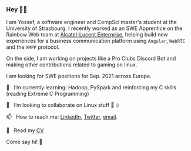 ### Hey 👋🏽

I am Yossef, a software engineer and CompSci master's student at the University of Strasbourg. I recently worked as an SWE Apprentice on the Rainbow Web team at [Alcatel-Lucent Enterprise](https://www.al-enterprise.com/), helping build new experiences for a business communication platform using `Angular`, `WebRTC` and the `XMPP` protocol.

On the side, I am working on projects like a Pro Clubs Discord Bot and making other contributions related to gaming on linux.

I am looking for SWE positions for Sep. 2021 across Europe.

🌱  &nbsp;&nbsp;I’m currently learning: Hadoop, PySpark and reinforcing my C skills (reading Extreme C Programming)

👯  &nbsp;&nbsp;I’m looking to collaborate on Linux stuff 🐧 :)

📫  &nbsp;&nbsp;How to reach me: [LinkedIn](https://www.linkedin.com/in/yossef-rostaqi/), [Twitter](https://twitter.com/yostaqi), [email](mailto:%79&#114;%40%79o&#115;se%66.dev).

📝  &nbsp;&nbsp;Read my [CV](https://yossef.dev/cv_english.pdf).

Come say hi! 👀
